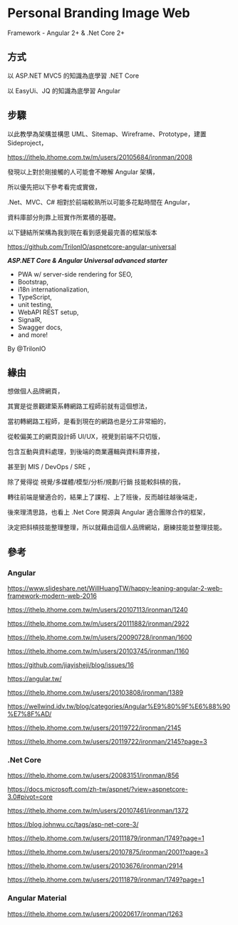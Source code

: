 # Personal Branding Image Web

Framework - Angular 2+ & .Net Core 2+

## 方式

以 ASP.NET MVC5 的知識為底學習 .NET Core

以 EasyUi、JQ 的知識為底學習 Angular

## 步驟

以此教學為架構並構思 UML、Sitemap、Wireframe、Prototype，建置 Sideproject，

<https://ithelp.ithome.com.tw/m/users/20105684/ironman/2008>

發現以上對於剛接觸的人可能會不瞭解 Angular 架構，

所以優先把以下參考看完或實做，

.Net、MVC、C# 相對於前端較熟所以可能多花點時間在 Angular，

資料庫部分則靠上班實作所累積的基礎。

以下鏈結所架構為我到現在看到感覺最完善的框架版本

<https://github.com/TrilonIO/aspnetcore-angular-universal>

***ASP.NET Core & Angular Universal advanced starter***

- PWA w/ server-side rendering for SEO,
- Bootstrap,
- i18n internationalization,
- TypeScript,
- unit testing,
- WebAPI REST setup,
- SignalR,
- Swagger docs,
- and more!

By @TrilonIO

## 緣由

想做個人品牌網頁，

其實是從景觀建築系轉網路工程師前就有這個想法，

當初轉網路工程師，是看到現在的網路也是分工非常細的，

從較偏美工的網頁設計師 UI/UX，視覺到前端不只切版，

包含互動與資料處理，到後端的商業邏輯與資料庫界接，

甚至到 MIS / DevOps / SRE ，

除了覺得從 視覺/多媒體/模型/分析/規劃/行銷 技能較斜槓的我，

轉往前端是蠻適合的，結果上了課程、上了班後，反而越往越後端走，

後來理清思路，也看上 .Net Core 開源與 Angular 適合團隊合作的框架，

決定把斜槓技能整理整理，所以就藉由這個人品牌網站，磨練技能並整理技能。

## 參考

### Angular

<https://www.slideshare.net/WillHuangTW/happy-leaning-angular-2-web-framework-modern-web-2016>

<https://ithelp.ithome.com.tw/m/users/20107113/ironman/1240>

<https://ithelp.ithome.com.tw/m/users/20111882/ironman/2922>

<https://ithelp.ithome.com.tw/m/users/20090728/ironman/1600>

<https://ithelp.ithome.com.tw/m/users/20103745/ironman/1160>

<https://github.com/jiayisheji/blog/issues/16>

<https://angular.tw/>

<https://ithelp.ithome.com.tw/users/20103808/ironman/1389>

<https://wellwind.idv.tw/blog/categories/Angular%E9%80%9F%E6%88%90%E7%8F%AD/>

<https://ithelp.ithome.com.tw/users/20119722/ironman/2145>

<https://ithelp.ithome.com.tw/users/20119722/ironman/2145?page=3>

### .Net Core

<https://ithelp.ithome.com.tw/users/20083151/ironman/856>

<https://docs.microsoft.com/zh-tw/aspnet/?view=aspnetcore-3.0#pivot=core>

<https://ithelp.ithome.com.tw/m/users/20107461/ironman/1372>

<https://blog.johnwu.cc/tags/asp-net-core-3/>

<https://ithelp.ithome.com.tw/users/20111879/ironman/1749?page=1>

<https://ithelp.ithome.com.tw/users/20107875/ironman/2001?page=3>

<https://ithelp.ithome.com.tw/users/20103676/ironman/2914>

<https://ithelp.ithome.com.tw/users/20111879/ironman/1749?page=1>

### Angular Material

<https://ithelp.ithome.com.tw/users/20020617/ironman/1263>
